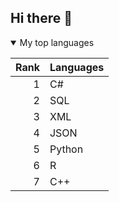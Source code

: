 ## Hi there 👋

<!--
**Dm2004co/Dm2004co** is a ✨ _special_ ✨ repository because its `README.md` (this file) appears on your GitHub profile.

Here are some ideas to get you started:

- 🔭 I’m currently working on ...
- 🌱 I’m currently learning ...
- 👯 I’m looking to collaborate on ...
- 🤔 I’m looking for help with ...
- 💬 Ask me about ...
- 📫 How to reach me: ...
- 😄 Pronouns: ...
- ⚡ Fun fact: ...
-->


<details open>
<summary>My top languages </summary>

| Rank | Languages |
|-----:|-----------|
|     1|C#         |
|     2|SQL        |
|     3| XML       |
|     4| JSON      |  
|     5| Python    |
|     6| R         |
|     7| C++       |

</details>

